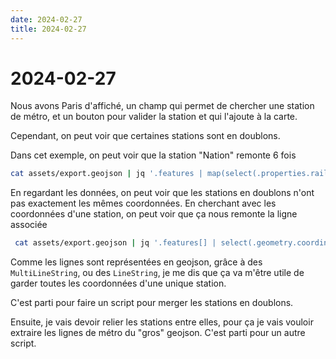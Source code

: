 ```yaml
---
date: 2024-02-27
title: 2024-02-27
---
```


# 2024-02-27

Nous avons Paris d'affiché, un champ qui permet de chercher une station de métro,
et un bouton pour valider la station et qui l'ajoute à la carte.

Cependant, on peut voir que certaines stations sont en doublons.

Dans cet exemple, on peut voir que la station "Nation" remonte 6 fois

```bash
cat assets/export.geojson | jq '.features | map(select(.properties.railway == "stop" or (.properties.public_transport == "stop_position" and .properties["type:RATP"] == "metro")))' | rg '"name": "Nation"'| wc -l
```

En regardant les données, on peut voir que les stations en doublons n'ont pas exactement les mêmes coordonnées.
En cherchant avec les coordonnées d'une station, on peut voir que ça nous remonte la ligne associée

```bash
 cat assets/export.geojson | jq '.features[] | select(.geometry.coordinates[][] == [2.3213306,48.8822428])'
```

Comme les lignes sont représentées en geojson, grâce à des
`MultiLineString`, ou des
`LineString`,
je me dis que ça va m'être utile de garder toutes les coordonnées d'une unique station.

C'est parti pour faire un script pour merger les stations en doublons.

Ensuite, je vais devoir relier les stations entre elles, pour ça je vais vouloir extraire les lignes de métro du "gros"
geojson.
C'est parti pour un autre script.
